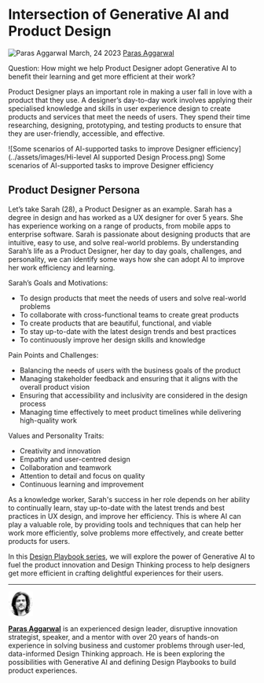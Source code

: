 # Intersection of Generative AI and Product Design

<aside>
<img src="/assets/images/Paras-Aggarwal-Avatar-sm.png" alt="Paras Aggarwal" width="40px" /> March, 24 2023
<a href="https://www.linkedin.com/in/parasaggarwalux/">Paras Aggarwal</a>
</aside>

Question: How might we help Product Designer adopt Generative AI to benefit their learning and get more efficient at their work?

Product Designer plays an important role in making a user fall in love with a product that they use. A designer’s day-to-day work involves applying their specialised knowledge and skills in user experience design to create products and services that meet the needs of users. They  spend their time researching, designing, prototyping, and testing products to ensure that they are user-friendly, accessible, and effective. 

![Some scenarios of AI-supported tasks to improve Designer efficiency](../assets/images/Hi-level AI supported Design Process.png)
Some scenarios of AI-supported tasks to improve Designer efficiency

## Product Designer Persona
Let’s take Sarah (28), a Product Designer as an example. Sarah has a degree in design and has worked as a UX designer for over 5 years. She has experience working on a range of products, from mobile apps to enterprise software. Sarah is passionate about designing products that are intuitive, easy to use, and solve real-world problems. By understanding Sarah’s life as a Product Designer, her day to day goals, challenges, and personality, we can identify some ways how she can adopt AI to improve her work efficiency and learning.

Sarah’s Goals and Motivations: 

- To design products that meet the needs of users and solve real-world problems
- To collaborate with cross-functional teams to create great products
- To create products that are beautiful, functional, and viable
- To stay up-to-date with the latest design trends and best practices
- To continuously improve her design skills and knowledge

Pain Points and Challenges:

- Balancing the needs of users with the business goals of the product
- Managing stakeholder feedback and ensuring that it aligns with the overall product vision
- Ensuring that accessibility and inclusivity are considered in the design process
- Managing time effectively to meet product timelines while delivering high-quality work

Values and Personality Traits:

- Creativity and innovation
- Empathy and user-centred design
- Collaboration and teamwork
- Attention to detail and focus on quality
- Continuous learning and improvement

As a knowledge worker, Sarah's success in her role depends on her ability to continually learn, stay up-to-date with the latest trends and best practices in UX design, and improve her efficiency. This is where AI can play a valuable role, by providing tools and techniques that can help her work more efficiently, solve problems more effectively, and create better products for users. 

In this [Design Playbook series](https://www.promptx.ai/design/design-playbook-ai-powered-experience-design/), we will explore the power of Generative AI to fuel the product innovation and Design Thinking process to help designers get more efficient in crafting delightful experiences for their users.

---

![Paras Aggarwal](../assets/images/Paras-Aggarwal-Avatar-sm.png)

**[Paras Aggarwal](https://www.linkedin.com/in/parasaggarwalux/)** is an experienced design leader, disruptive innovation strategist, speaker, and a mentor with over 20 years of hands-on experience in solving business and customer problems through user-led, data-informed Design Thinking approach. He is been exploring the possibilities with Generative AI and defining Design Playbooks to build product experiences.
